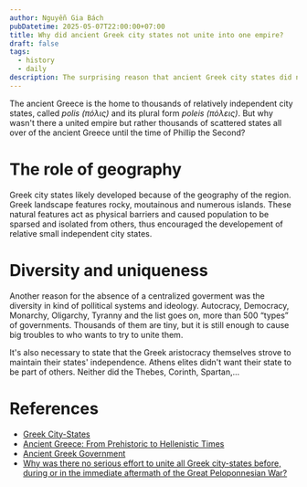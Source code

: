 ```yaml
---
author: Nguyễn Gia Bách
pubDatetime: 2025-05-07T22:00:00+07:00
title: Why did ancient Greek city states not unite into one empire?
draft: false
tags:
  - history
  - daily
description: The surprising reason that ancient Greek city states did not unite into one empire until the time of Phillip the Second
---
```


The ancient Greece is the home to thousands of relatively independent city states, called _polis (πόλις)_ and its plural form _poleis (πόλεις)_. But why wasn't there a united empire but rather thousands of scattered states all over of the ancient Greece until the time of Phillip the Second?

# The role of geography

Greek city states likely developed because of the geography of the region. Greek landscape features rocky, moutainous and numerous islands. These natural features act as physical barriers and caused population to be sparsed and isolated from others, thus encouraged the developement of relative small independent city states.

# Diversity and uniqueness

Another reason for the absence of a centralized goverment was the diversity in kind of pollitical systems and ideology. Autocracy, Democracy, Monarchy, Oligarchy, Tyranny and the list goes on, more than 500 “types” of governments. Thousands of them are tiny, but it is still enough to cause big troubles to who wants to try to unite them.

It's also necessary to state that the Greek aristocracy themselves strove to maintain their states' independence. Athens elites didn't want their state to be part of others. Neither did the Thebes, Corinth, Spartan,...

# References

- [Greek City-States](https://education.nationalgeographic.org/resource/greek-city-states/)
- [Ancient Greece: From Prehistoric to Hellenistic Times](https://www.jstor.org/stable/j.ctt1npb3p)
- [Ancient Greek Government](https://www.worldhistory.org/Greek_Government/)
- [Why was there no serious effort to unite all Greek city-states before, during or in the immediate aftermath of the Great Peloponnesian War?](https://www.quora.com/Why-was-there-no-serious-effort-to-unite-all-Greek-city-states-before-during-or-in-the-immediate-aftermath-of-the-Great-Peloponnesian-War)
